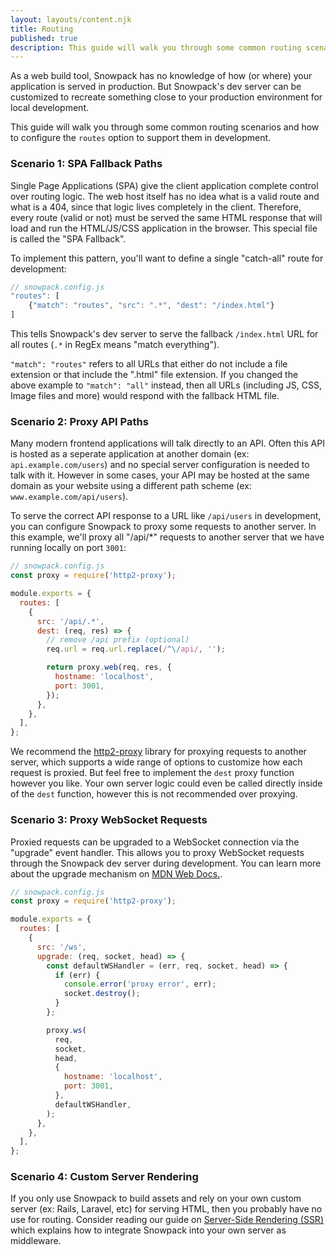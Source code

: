 ```yaml
---
layout: layouts/content.njk
title: Routing
published: true
description: This guide will walk you through some common routing scenarios and how to configure the routes option to support them in development.
---
```


As a web build tool, Snowpack has no knowledge of how (or where) your application is served in production. But Snowpack's dev server can be customized to recreate something close to your production environment for local development.

This guide will walk you through some common routing scenarios and how to configure the `routes` option to support them in development.

### Scenario 1: SPA Fallback Paths

Single Page Applications (SPA) give the client application complete control over routing logic. The web host itself has no idea what is a valid route and what is a 404, since that logic lives completely in the client. Therefore, every route (valid or not) must be served the same HTML response that will load and run the HTML/JS/CSS application in the browser. This special file is called the "SPA Fallback".

To implement this pattern, you'll want to define a single "catch-all" route for development:

```js
// snowpack.config.js
"routes": [
    {"match": "routes", "src": ".*", "dest": "/index.html"}
]
```

This tells Snowpack's dev server to serve the fallback `/index.html` URL for all routes (`.*` in RegEx means "match everything").

`"match": "routes"` refers to all URLs that either do not include a file extension or that include the ".html" file extension. If you changed the above example to `"match": "all"` instead, then all URLs (including JS, CSS, Image files and more) would respond with the fallback HTML file.

### Scenario 2: Proxy API Paths

Many modern frontend applications will talk directly to an API. Often this API is hosted as a seperate application at another domain (ex: `api.example.com/users`) and no special server configuration is needed to talk with it. However in some cases, your API may be hosted at the same domain as your website using a different path scheme (ex: `www.example.com/api/users`).

To serve the correct API response to a URL like `/api/users` in development, you can configure Snowpack to proxy some requests to another server. In this example, we'll proxy all "/api/\*" requests to another server that we have running locally on port `3001`:

```js
// snowpack.config.js
const proxy = require('http2-proxy');

module.exports = {
  routes: [
    {
      src: '/api/.*',
      dest: (req, res) => {
        // remove /api prefix (optional)
        req.url = req.url.replace(/^\/api/, '');

        return proxy.web(req, res, {
          hostname: 'localhost',
          port: 3001,
        });
      },
    },
  ],
};
```

We recommend the [http2-proxy](https://www.npmjs.com/package/http2-proxy) library for proxying requests to another server, which supports a wide range of options to customize how each request is proxied. But feel free to implement the `dest` proxy function however you like. Your own server logic could even be called directly inside of the `dest` function, however this is not recommended over proxying.

### Scenario 3: Proxy WebSocket Requests

Proxied requests can be upgraded to a WebSocket connection via the "upgrade" event handler. This allows you to proxy WebSocket requests through the Snowpack dev server during development. You can learn more about the upgrade mechanism on [MDN Web Docs.](https://developer.mozilla.org/en-US/docs/Web/HTTP/Protocol_upgrade_mechanism#upgrading_to_a_websocket_connection).

```js
// snowpack.config.js
const proxy = require('http2-proxy');

module.exports = {
  routes: [
    {
      src: '/ws',
      upgrade: (req, socket, head) => {
        const defaultWSHandler = (err, req, socket, head) => {
          if (err) {
            console.error('proxy error', err);
            socket.destroy();
          }
        };

        proxy.ws(
          req,
          socket,
          head,
          {
            hostname: 'localhost',
            port: 3001,
          },
          defaultWSHandler,
        );
      },
    },
  ],
};
```

### Scenario 4: Custom Server Rendering

If you only use Snowpack to build assets and rely on your own custom server (ex: Rails, Laravel, etc) for serving HTML, then you probably have no use for routing. Consider reading our guide on [Server-Side Rendering (SSR)](/guides/server-side-render) which explains how to integrate Snowpack into your own server as middleware.
